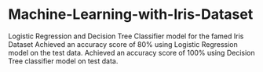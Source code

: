 # Machine-Learning-with-Iris-Dataset
Logistic Regression and Decision Tree Classifier model for the famed Iris Dataset
Achieved an accuracy score of 80% using Logistic Regression model on the test data.
Achieved an accuracy score of 100% using Decision Tree classifier model on test data.
